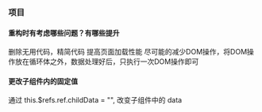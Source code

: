 ### 项目

#### 重构时有考虑哪些问题？有哪些提升

删除无用代码，精简代码
提高页面加载性能
尽可能的减少DOM操作，将DOM操作放在循环体之外，数据处理好后，只执行一次DOM操作即可

#### 更改子组件内的固定值

通过 this.$refs.ref.childData = "", 改变子组件中的 data